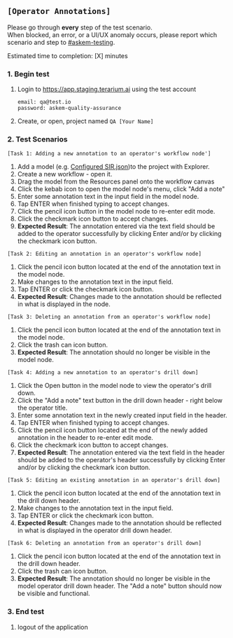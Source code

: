 ## `[Operator Annotations]`
Please go through __every__ step of the test scenario.\
When blocked, an error, or a UI/UX anomaly occurs, please report which scenario and step to [\#askem-testing](https://unchartedsoftware.slack.com/archives/C06FGLXB2CE).

Estimated time to completion: [X] minutes

### 1. Begin test 
1. Login to https://app.staging.terarium.ai using the test account
    ```
    email: qa@test.io
    password: askem-quality-assurance
    ```
2. Create, or open, project named `QA [Your Name]`

### 2. Test Scenarios

`[Task 1: Adding a new annotation to an operator's workflow node']`
1. Add a model (e.g. [Configured SIR.json](https://github.com/DARPA-ASKEM/terarium/blob/main/testing/data/Configured%20SIR.json))to the project with Explorer.
2. Create a new workflow - open it.
3. Drag the model from the Resources panel onto the workflow canvas
4. Click the kebab icon to open the model node's menu, click "Add a note"
5. Enter some annotation text in the input field in the model node.
6. Tap ENTER when finished typing to accept changes.
7. Click the pencil icon button in the model node to re-enter edit mode.
8. Click the checkmark icon button to accept changes.
9. __Expected Result__: The annotation entered via the text field should be added to the operator successfully by clicking Enter and/or by clicking the checkmark icon button. 

`[Task 2: Editing an annotation in an operator's workflow node]`
1. Click the pencil icon button located at the end of the annotation text in the model node.
2. Make changes to the annotation text in the input field.
3. Tap ENTER or click the checkmark icon button.
4. __Expected Result__: Changes made to the annotation should be reflected in what is displayed in the node.

`[Task 3: Deleting an annotation from an operator's workflow node]`
1. Click the pencil icon button located at the end of the annotation text in the model node.
2. Click the trash can icon button.
3. __Expected Result__: The annotation should no longer be visible in the model node.

`[Task 4: Adding a new annotation to an operator's drill down]`
1. Click the Open button in the model node to view the operator's drill down.
2. Click the "Add a note" text button in the drill down header - right below the operator title.
3. Enter some annotation text in the newly created input field in the header.
4. Tap ENTER when finished typing to accept changes.
5. Click the pencil icon button located at the end of the newly added annotation in the header to re-enter edit mode.
6. Click the checkmark icon button to accept changes.
7. __Expected Result__: The annotation entered via the text field in the header should be added to the operator's header successfully by clicking Enter and/or by clicking the checkmark icon button.

`[Task 5: Editing an existing annotation in an operator's drill down]`
1. Click the pencil icon button located at the end of the annotation text in the drill down header.
2. Make changes to the annotation text in the input field.
3. Tap ENTER or click the checkmark icon button.
4. __Expected Result__: Changes made to the annotation should be reflected in what is displayed in the operator drill down header.

`[Task 6: Deleting an annotation from an operator's drill down]`
1. Click the pencil icon button located at the end of the annotation text in the drill down header.
2. Click the trash can icon button.
3. __Expected Result__: The annotation should no longer be visible in the model operator drill down header. The "Add a note" button should now be visible and functional.

### 3. End test
1. logout of the application 
